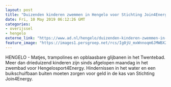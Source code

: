 ```yaml
---
layout: post
title: "Duizenden kinderen zwemmen in Hengelo voor Stichting Join4Energy"
date: Fri, 10 May 2019 06:12:26 GMT
categories: 
- overijssel 
- hengelo 
externe_link: "https://www.ad.nl/hengelo/duizenden-kinderen-zwemmen-in-hengelo-voor-stichting-join4energy~a3eeef988/"
feature_image: "https://images1.persgroep.net/rcs/Ig0jU_mxWnnoqm6JMWBX2Od3qbY/diocontent/147714502/_fitwidth/400/?appId=21791a8992982cd8da851550a453bd7f&quality=0.7"
---
```


HENGELO - Matjes, trampolines en opblaasbare glijbanen in het Twentebad. Meer dan drieduizend kinderen zijn sinds afgelopen maandag in het zwembad voor Hengelosport4Energy. Hindernissen in het water en een buikschuifbaan buiten moeten zorgen voor geld in de kas van Stichting Join4Energy.
